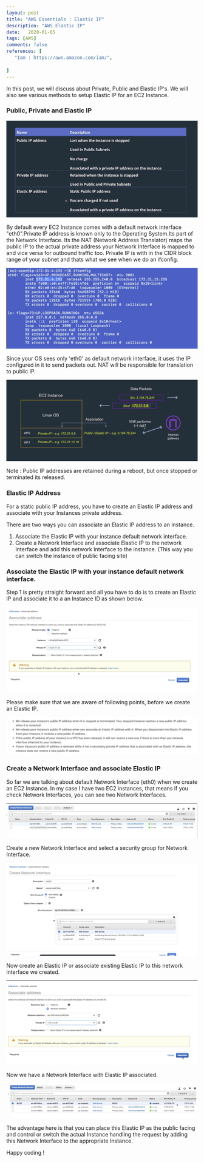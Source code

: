 ```yaml
---
layout: post
title: "AWS Essentials : Elastic IP"
description: "AWS Elastic IP"
date:   2020-01-05
tags: [AWS]
comments: false
references: [
   "Iam : https://aws.amazon.com/iam/",
   
]
---  
```


In this post, we will discuss about Private, Public and Elastic IP's. We will also see various methods to setup Elastic IP for an EC2 Instance.  

### Public, Private and Elastic IP  

<img src="../../images/2020-11-17-12-33-37.png" class="img-responsive"/>

By default every EC2 Instance comes with a default network interface "eth0".Private IP address is known only to the Operating System.Its part of the Network Interface. Its the NAT (Network Address Translator) maps the public IP to the actual private address your Network Interface is mapped to and vice versa for outbound traffic too. Private IP is with in the CIDR block range of your subnet and thats what we see when we do an ifconfig.

<img src="../../images/2020-11-17-12-35-30.png" class="img-responsive"/>

Since your OS sees only 'eth0' as default network interface, it uses the IP configured in it to send packets out. NAT will be responsible for translation to public IP.  

<img src="../../images/2020-11-17-12-36-54.png" class="img-responsive"/>

Note : Public IP addresses are retained during a reboot, but once stopped or terminated its released. 

### Elastic IP Address  

For a static public IP address, you have to create an Elastic IP address and associate with your Instances private address.  

There are two ways you can associate an Elastic IP address to an instance. 

1. Associate the Elastic IP with your instance default network interface. 
2. Create a Network Interface and associate Elastic IP to the network Interface and add this network Interface to the instance. (This way you can switch the instance of public facing site)  

###  Associate the Elastic IP with your instance default network interface.  

Step 1 is pretty straight forward and all you have to do is to create an Elastic IP and associate it to a an Instance ID as shown below.  

<img src="../../images/2020-11-17-12-39-44.png" class="img-responsive"/>

Please make sure that we are aware of following points, before we create an Elastic IP.  

<img src="../../images/2020-11-17-12-41-43.png" class="img-responsive"/>

### Create a Network Interface and associate Elastic IP  

So far we are talking about default Network Interface (eth0) when we create an EC2 Instance. In my case I have two EC2 instances, that means if you check Network Interfaces, you can see two Network Interfaces.   

<img src="../../images/2020-11-17-12-43-28.png" class="img-responsive"/>

Create a new Network Interface and select a security group for Network Interface.  

<img src="../../images/2020-11-17-12-44-14.png" class="img-responsive"/>

Now create an Elastic IP or associate existing Elastic IP to this network interface we created.  

<img src="../../images/2020-11-17-12-45-09.png" class="img-responsive"/>  

Now we have a Network Interface with Elastic IP associated.  

<img src="../../images/2020-11-17-12-46-11.png" class="img-responsive"/>  

The advantage here is that you can place this Elastic IP as the public facing and control or switch the actual Instance handling the request by adding this Network Interface to the appropriate Instance.  

Happy coding !